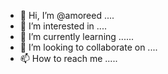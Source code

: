- 👋 Hi, I’m @amoreed ....
- 👀 I’m interested in ....
- 🌱 I’m currently learning ......
- 💞️ I’m looking to collaborate on ....
- 📫 How to reach me .....

<!---
amoreed/amoreed is a ✨ special ✨ repository because its `README.md` (this file) appears on your GitHub profile.
You can click the Preview link to take a look at your changes.
--->
